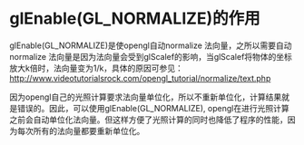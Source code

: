 # glEnable(GL_NORMALIZE)的作用

glEnable(GL_NORMALIZE)是使opengl自动normalize 法向量，之所以需要自动normalize 法向量是因为法向量会受到glScalef的影响，当glScalef将物体的坐标放大k倍时，法向量变为1/k，具体的原因可参见： http://www.videotutorialsrock.com/opengl_tutorial/normalize/text.php 

因为opengl自己的光照计算要求法向量单位化，所以不重新单位化，计算结果就是错误的。因此，可以使用glEnable(GL_NORMALIZE), opengl在进行光照计算之前会自动单位化法向量。但这样方便了光照计算的同时也降低了程序的性能，因为每次所有的法向量都要重新单位化。